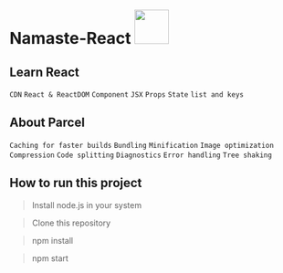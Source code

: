 # Namaste-React <img src="https://tse1.explicit.bing.net/th?id=OIP.K-4RqDC6zFrpAG31ayDDOgHaHa&pid=Api&P=0&h=180" width=60px height=60px>

## Learn React

`CDN`
`React & ReactDOM`
`Component`
`JSX`
`Props`
`State`
`list and keys`

## About Parcel

`Caching for faster builds`
`Bundling`
`Minification`
`Image optimization`
`Compression`
`Code splitting`
`Diagnostics`
`Error handling`
`Tree shaking`

## How to run this project

> Install node.js in your system

> Clone this repository

> npm install

> npm start
